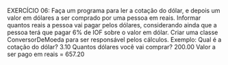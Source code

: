 EXERCÍCIO 06:
Faça um programa para ler a cotação do dólar, e depois um valor em dólares a ser comprado por
uma pessoa em reais. Informar quantos reais a pessoa vai pagar pelos dólares, considerando ainda
que a pessoa terá que pagar 6% de IOF sobre o valor em dólar. Criar uma classe ConversorDeMoeda
para ser responsável pelos cálculos.
Exemplo:
    Qual é a cotação do dólar? 3.10
    Quantos dólares você vai comprar? 200.00
    Valor a ser pago em reais = 657.20
